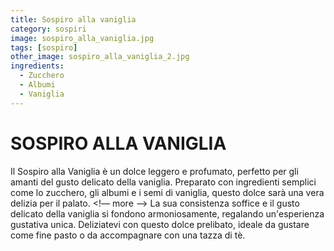 ```yaml
---
title: Sospiro alla vaniglia
category: sospiri
image: sospiro_alla_vaniglia.jpg
tags: [sospiro]
other_image: sospiro_alla_vaniglia_2.jpg
ingredients:
  - Zucchero
  - Albumi
  - Vaniglia
---
```

# SOSPIRO ALLA VANIGLIA
Il Sospiro alla Vaniglia è un dolce leggero e profumato, perfetto per gli amanti del gusto delicato della vaniglia. Preparato con ingredienti semplici come lo zucchero, gli albumi e i semi di vaniglia, questo dolce sarà una vera delizia per il palato.
<!— more —>
La sua consistenza soffice e il gusto delicato della vaniglia si fondono armoniosamente, regalando un'esperienza gustativa unica. Deliziatevi con questo dolce prelibato, ideale da gustare come fine pasto o da accompagnare con una tazza di tè.
